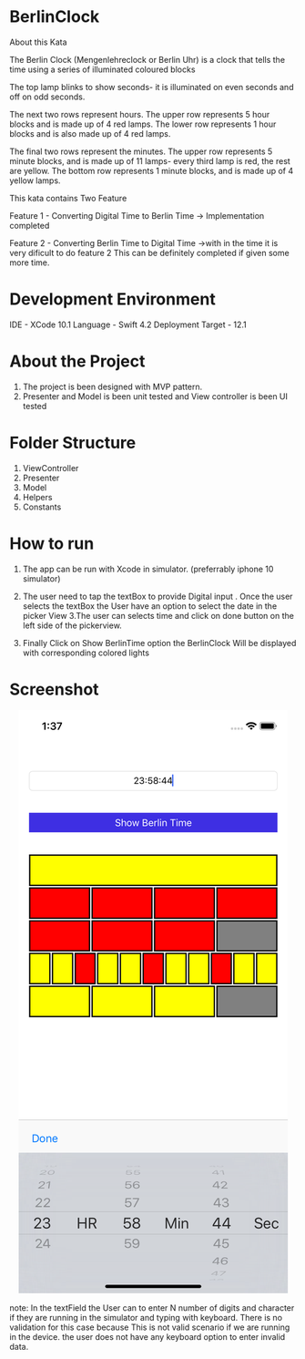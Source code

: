 # BerlinClock

About this Kata

The Berlin Clock (Mengenlehreclock or Berlin Uhr) is a clock that tells the time using a series of illuminated coloured blocks

The top lamp blinks to show seconds- it is illuminated on even seconds and off on odd seconds.

The next two rows represent hours. The upper row represents 5 hour blocks and is made up of 4 red lamps. The lower row represents 1 hour blocks and is also made up of 4 red lamps.

The final two rows represent the minutes. The upper row represents 5 minute blocks, and is made up of 11 lamps- every third lamp is red, the rest are yellow. The bottom row represents 1 minute blocks, and is made up of 4 yellow lamps.

This kata contains Two Feature

Feature 1 - Converting Digital Time to Berlin Time
              -> Implementation completed
              
Feature 2 - Converting Berlin Time to Digital Time
              ->with in the time it is very dificult to do feature 2 This can be definitely completed if given some more time.

# Development Environment

IDE - XCode 10.1
Language - Swift 4.2
Deployment Target - 12.1

# About the Project

1. The project is been designed with MVP pattern.
2. Presenter and Model is been unit tested and View controller is been UI tested

# Folder Structure
1. ViewController
2. Presenter
3. Model
4. Helpers
5. Constants

# How to run 

1. The app can be run with Xcode in simulator. (preferrably iphone 10 simulator)
2. The user need to tap the textBox to provide Digital input . Once the user selects the textBox the User have an option to 
select the date in the picker View
3.The user can selects time and click on done button on the left side of the pickerview.

4. Finally Click on Show BerlinTime option the BerlinClock Will be displayed with corresponding colored lights

# Screenshot

<p align="center">
<img src="https://github.com/2019SOWDEV005/BerlinClock/blob/master/Screenshot/BerlinClock.png"/>
</p>

note:
 In the textField the User can to enter  N number of digits and character if they are running in the simulator and typing with keyboard. 
There is no validation for this case because This is not valid scenario if we are running in the device. the user does not have any keyboard option to enter invalid data.

